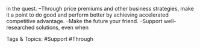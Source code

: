 in the quest.
 –Through price premiums and other business strategies, 
make it a point to do good and perform better by 
achieving accelerated competitive advantage. –Make the future your friend.
 –Support well-researched solutions, even when 

   Tags & Topics:
   #Support
   #Through